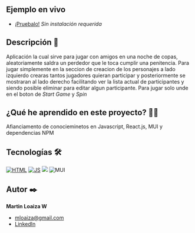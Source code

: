 ## Ejemplo en vivo
- [¡Pruebalo!](https://mloaiza98.github.io/Battle-shot/)
 *Sin instalación requerida*

## Descripción 📑
Aplicación la cual sirve para jugar con amigos en una noche de copas, aleatoriamente saldra un perdedor que le toca cumplir una penitencia. 
Para jugar simplemente en la seccion de creacion de los personajes a lado izquierdo crearas tantos jugadores quieran participar y posteriormente se mostraran al lado derecho facilitando ver la lista actual de participantes y siendo posible eliminar para editar algun participante. 
Para jugar solo unde en el boton de *Start Game* y *Spin*

## ¿Qué he aprendido en este proyecto? 🙇🏻 
Afianciamento de conocieminetos en Javascript, React.js, MUI y dependencias NPM

## Tecnologías 🛠
<!-- Iconos sacados de: https://github.com/hendrasob/badges/blob/master/README.md y https://github.com/alexandresanlim/Badges4-README.md-Profile -->
[![HTML](https://img.shields.io/badge/HTML5-E34F26?style=for-the-badge&logo=html5&logoColor=white)](https://es.wikipedia.org/wiki/HTML5)
[![JS](https://img.shields.io/badge/JavaScript-F7DF1E?style=for-the-badge&logo=javascript&logoColor=black)](https://es.wikipedia.org/wiki/JavaScript)
<img src="https://img.shields.io/badge/react%20-%2320232a.svg?&style=for-the-badge&logo=react&logoColor=%2361DAFB"/>
![MUI](https://img.shields.io/badge/Material%20UI-007FFF?style=for-the-badge&logo=mui&logoColor=white)


## Autor ✒️
**Martin Loaiza W**

* [mloaiza@gmail.com](mailto:mloaizaw@gmail.com)
* [LinkedIn](https://www.linkedin.com/in/martin-loaiza-wills-73341615b/)

  

